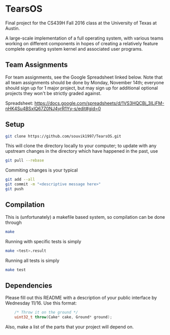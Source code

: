 # TearsOS

Final project for the CS439H Fall 2016 class at the University of Texas at Austin.

A large-scale implementation of a full operating system, with various teams working on different
components in hopes of creating a relatively feature complete operating system kernel and associated
user programs.

## Team Assignments

For team assignments, see the Google Spreadsheet linked below. Note that all team assignments should be done by
Monday, November 14th; everyone should sign up for 1 major project, but may sign up for additional
optional projects they won't be strictly graded against.

Spreadsheet: https://docs.google.com/spreadsheets/d/1VS3HQCBj_3ILjFM-nHK4Su4BSxlQ67Z0NJ4yrR1Yy-s/edit#gid=0 

## Setup

```bash
git clone https://github.com/souvik1997/TearsOS.git
```

This will clone the directory locally to your computer; to update with any upstream changes
in the directory which have happened in the past, use

```bash
git pull --rebase
```

Commiting changes is your typical

```bash
git add --all
git commit -m "<descriptive message here>"
git push
```

## Compilation

This is (unfortunately) a makefile based system, so compilation can be done through

```bash
make
```

Running with specific tests is simply

```bash
make <test>.result
```

Running all tests is simply

```bash
make test
```
## Dependencies

Please fill out this README with a description of your public interface by Wednesday 11/16. Use this format:

```c++
    /* Throw it on the ground */
    uint32_t throw(Cake* cake, Ground* ground);
```
Also, make a list of the parts that your project will depend on.
